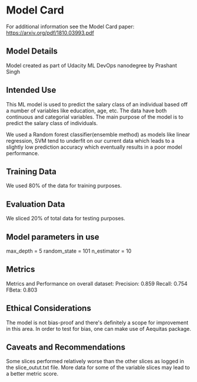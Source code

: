 # Model Card

For additional information see the Model Card paper: https://arxiv.org/pdf/1810.03993.pdf

## Model Details
Model created as part of Udacity ML DevOps nanodegree by Prashant Singh

## Intended Use
This ML model is used to predict the salary class of an individual based off a number of variables like education, age, etc. The data have both continuous and categorial variables. The main purpose of the model is to predict the salary class of individuals.

We used a Random forest classifier(ensemble method) as models like linear regression, SVM tend to underfit on our current data which leads to a slightly low prediction accuracy which eventually results in a poor model performance. 

## Training Data
We used 80% of the data for training purposes.

## Evaluation Data
We sliced 20% of total data for testing purposes.

## Model parameters in use 
max_depth = 5 
random_state = 101
n_estimator = 10

## Metrics
Metrics and Performance on overall dataset: Precision: 0.859 Recall: 0.754 FBeta: 0.803

## Ethical Considerations
The model is not bias-proof and there's definitely a scope for improvement in this area. In order to test for bias, one can make use of Aequitas package. 

## Caveats and Recommendations
Some slices performed relatively worse than the other slices as logged in the slice_outut.txt file. More data for some of the variable slices may lead to a better metric score.
